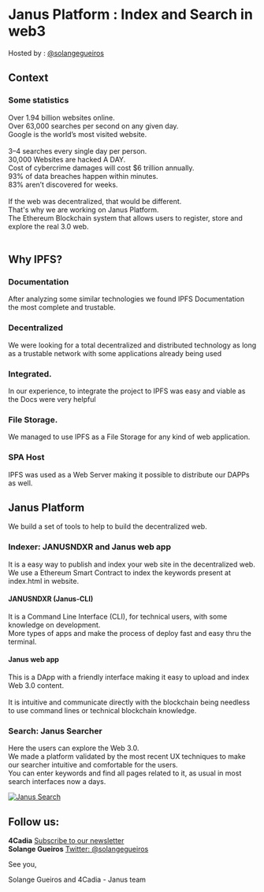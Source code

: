 # Janus Platform : Index and Search in web3

Hosted by : [@solangegueiros](https://github.com/solangegueiros)<br/>

## Context
### Some statistics
Over 1.94 billion websites online.<br/>
Over 63,000 searches per second on any given day.<br/>
Google is the world’s most visited website.<br/>
<br/>
3–4 searches every single day per person.<br/>
30,000 Websites are hacked A DAY.<br/>
Cost of cybercrime damages will cost $6 trillion annually.<br/>
93% of data breaches happen within minutes.<br/>
83% aren’t discovered for weeks.<br/>
<br/>
If the web was decentralized, that would be different.  <br/>
That's why we are working on Janus Platform. <br/>
The Ethereum Blockchain system that allows users to register, store and explore the real 3.0 web.<br/>
<br/>
## Why IPFS?
### Documentation
After analyzing some similar technologies we found IPFS Documentation the most complete and trustable.
### Decentralized
We were looking for a total decentralized and distributed technology as long as a trustable network with some applications already being used
### Integrated.
In our experience, to integrate the project to IPFS was easy and viable as the Docs were very helpful
### File Storage.
We managed to use IPFS as a File Storage for any kind of web application.
### SPA Host
IPFS was used as a Web Server making it possible to distribute our DAPPs as well. 
<br/>
## Janus Platform
We build a set of tools to help to build the decentralized web.
<br/>
### Indexer: JANUSNDXR and Janus web app
It is a easy way to publish and index your web site in the decentralized web.<br/>
We use a Ethereum Smart Contract to index the keywords present at index.html in website.<br/>
#### JANUSNDXR (Janus-CLI)
It is a Command Line Interface (CLI), for technical users, with some knowledge on development.<br/> 
More types of apps and make the process of deploy fast and easy thru the terminal.<br/> 
#### Janus web app
This is a DApp with a friendly interface making it easy to upload and index Web 3.0 content.<br/>  
It is intuitive and communicate directly with the blockchain being needless to use command lines or technical blockchain knowledge.<br/> 
### Search: Janus Searcher
Here the users can explore the Web 3.0. <br/>
We made a platform validated by the most recent UX techniques to make our searcher intuitive and comfortable for the users. <br/>
You can enter keywords and find all pages related to it, as usual in most search interfaces now a days. <br/>

[![Janus Search](https://img.youtube.com/vi/ysxEwTc2gNg/0.jpg)](https://youtu.be/ysxEwTc2gNg "Janus Search")

## Follow us:

**4Cadia** [Subscribe to our newsletter](http://4cadia.com/)
<br/>
**Solange Gueiros** [Twitter: @solangegueiros](https://twitter.com/solangegueiros)

See you,


Solange Gueiros and 4Cadia - Janus team <br/>
